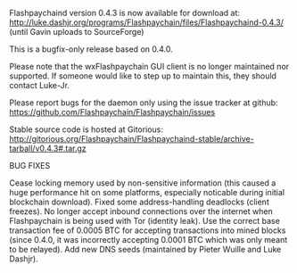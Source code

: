 Flashpaychaind version 0.4.3 is now available for download at:
http://luke.dashjr.org/programs/Flashpaychain/files/Flashpaychaind-0.4.3/ (until Gavin uploads to SourceForge)

This is a bugfix-only release based on 0.4.0.

Please note that the wxFlashpaychain GUI client is no longer maintained nor supported. If someone would like to step up to maintain this, they should contact Luke-Jr.

Please report bugs for the daemon only using the issue tracker at github:
https://github.com/Flashpaychain/Flashpaychain/issues

Stable source code is hosted at Gitorious:
http://gitorious.org/Flashpaychain/Flashpaychaind-stable/archive-tarball/v0.4.3#.tar.gz

BUG FIXES

Cease locking memory used by non-sensitive information (this caused a huge performance hit on some platforms, especially noticable during initial blockchain download).
Fixed some address-handling deadlocks (client freezes).
No longer accept inbound connections over the internet when Flashpaychain is being used with Tor (identity leak).
Use the correct base transaction fee of 0.0005 BTC for accepting transactions into mined blocks (since 0.4.0, it was incorrectly accepting 0.0001 BTC which was only meant to be relayed).
Add new DNS seeds (maintained by Pieter Wuille and Luke Dashjr).

